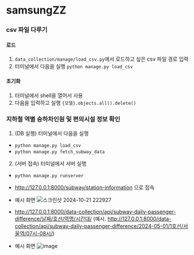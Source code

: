 # samsungZZ

### csv 파일 다루기
#### 로드
1. `data_collection/manage/load_csv.py`에서 로드하고 싶은 csv 파일 경로 입력
2. 터미널에서 다음을 실행 `python manage.py load_csv`
#### 초기화
1. 터미널에서 shell을 열어서 사용
2. 다음을 입력하고 실행 `{모델}.objects.all().delete()`

### 지하철 역별 승하차인원 및 편의시설 정보 확인

1. (DB 실행) 터미널에서 다음을 실행 
* `python manage.py load_csv`
* `python manage.py fetch_subway_data`
2. (서버 접속) 터미널에서 서버 실행
* `python manage.py runserver`
* http://127.0.0.1:8000/subway/station-information 으로 접속
* 예시 화면
![스크린샷 2024-10-21 222927](https://github.com/user-attachments/assets/6e7b8ae3-2bc4-4eb2-9268-8cce9751c99d)

* http://127.0.0.1:8000/data-collection/api/subway-daily-passenger-difference/날짜/호선/역명/시간대/ (예시. http://127.0.0.1:8000/data-collection/api/subway-daily-passenger-difference/2024-05-01/1호선/서울역/07시-08시/)
* 예시 화면
![image](https://github.com/user-attachments/assets/aa0c8b0a-19fe-4173-a251-f465ac99f796)

  
